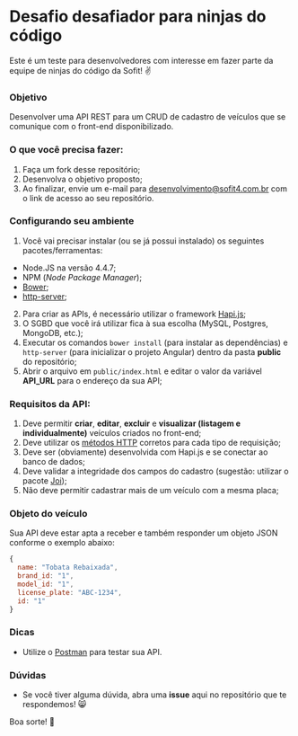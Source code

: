 # Desafio desafiador para ninjas do código
Este é um teste para desenvolvedores com interesse em fazer parte da equipe de ninjas do código da Sofit! :v:
### Objetivo
Desenvolver uma API REST para um CRUD de cadastro de veículos que se comunique com o front-end disponibilizado.
### O que você precisa fazer:
1. Faça um fork desse repositório;
2. Desenvolva o objetivo proposto;
3. Ao finalizar, envie um e-mail para desenvolvimento@sofit4.com.br com o link de acesso ao seu repositório.

### Configurando seu ambiente
1. Você vai precisar instalar (ou se já possui instalado) os seguintes pacotes/ferramentas:
  - Node.JS na versão 4.4.7;
  - NPM (_Node Package Manager_);
  - [Bower](https://bower.io/);
  - [http-server](https://www.npmjs.com/package/http-server); 
2. Para criar as APIs, é necessário utilizar o framework [Hapi.js](http://hapijs.com/);
3. O SGBD que você irá utilizar fica à sua escolha (MySQL, Postgres, MongoDB, etc.);
4. Executar os comandos `bower install` (para instalar as dependências) e `http-server` (para inicializar o projeto Angular) dentro da pasta __public__ do repositório;
5. Abrir o arquivo em `public/index.html` e editar o valor da variável __API_URL__ para o endereço da sua API;

### Requisitos da API:

1. Deve permitir __criar__, __editar__, __excluir__ e __visualizar (listagem e individualmente)__ veículos criados no front-end;
2. Deve utilizar os [métodos HTTP](http://gabsferreira.com/os-metodos-http-e-a-diferenca-entre-eles/) corretos para cada tipo de requisição;
3. Deve ser (obviamente) desenvolvida com Hapi.js e se conectar ao banco de dados;
4. Deve validar a integridade dos campos do cadastro (sugestão: utilizar o pacote [Joi](https://github.com/hapijs/joi));
5. Não deve permitir cadastrar mais de um veículo com a mesma placa;

### Objeto do veículo
Sua API deve estar apta a receber e também responder um objeto JSON conforme o exemplo abaixo:
```js
{
  name: "Tobata Rebaixada",
  brand_id: "1",
  model_id: "1",
  license_plate: "ABC-1234",
  id: "1"
}
```

### Dicas

- Utilize o [Postman](https://www.getpostman.com/) para testar sua API.

### Dúvidas

- Se você tiver alguma dúvida, abra uma __issue__ aqui no repositório que te respondemos! :smile_cat:
 
Boa sorte! :new_moon_with_face:
